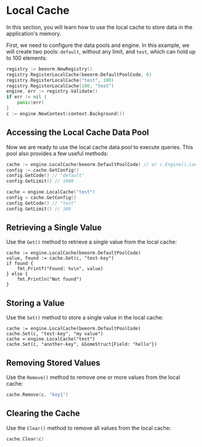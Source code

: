 # Local Cache

In this section, you will learn how to use the local cache to store data in the application's memory.

First, we need to configure the data pools and engine. In this example, we will create two pools: `default`, 
without any limit, and `test`, which can hold up to 100 elements:

```go
registry := beeorm.NewRegistry()
registry.RegisterLocalCache(beeorm.DefaultPoolCode, 0)
registry.RegisterLocalCache("test", 100)
registry.RegisterLocalCache(100, "test")
engine, err := registry.Validate()
if err != nil {
    panic(err)
}
c := engine.NewContext(context.Background())
```

## Accessing the Local Cache Data Pool

Now we are ready to use the local cache data pool to execute queries. This pool also provides a few useful methods:

```go
cache := engine.LocalCache(beeorm.DefaultPoolCode) // or c.Engine().LocalCache(beeorm.DefaultPoolCode)
config := cache.GetConfig()
config.GetCode() // "default"
config.GetLimit() // 1000

cache = engine.LocalCache("test")
config = cache.GetConfig()
config.GetCode() // "test"
config.GetLimit() // 100
```

## Retrieving a Single Value

Use the `Get()` method to retrieve a single value from the local cache:

```go{2}
cache := engine.LocalCache(beeorm.DefaultPoolCode)
value, found := cache.Get(c, "test-key")
if found {
    fmt.Printf("Found: %v\n", value)
} else {
    fmt.Println("Not found")
}
```

## Storing a Value

Use the `Set()` method to store a single value in the local cache:

```go{2,4}
cache := engine.LocalCache(beeorm.DefaultPoolCode)
cache.Set(c, "test-key", "my value")
cache = engine.LocalCache("test")
cache.Set(c, "another-key", &SomeStruct{Field: "hello"})
```

## Removing Stored Values

Use the `Remove()` method to remove one or more values from the local cache:

```go
cache.Remove(c, "key1")
```

## Clearing the Cache

Use the `Clear()` method to remove all values from the local cache:

```go
cache.Clear(c)
```
